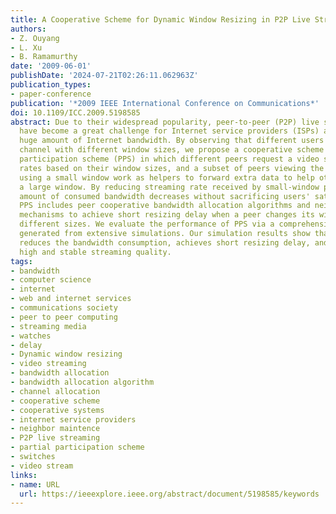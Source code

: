 ```yaml
---
title: A Cooperative Scheme for Dynamic Window Resizing in P2P Live Streaming
authors:
- Z. Ouyang
- L. Xu
- B. Ramamurthy
date: '2009-06-01'
publishDate: '2024-07-21T02:26:11.062963Z'
publication_types:
- paper-conference
publication: '*2009 IEEE International Conference on Communications*'
doi: 10.1109/ICC.2009.5198585
abstract: Due to their widespread popularity, peer-to-peer (P2P) live streaming systems
  have become a great challenge for Internet service providers (ISPs) as they consume
  huge amount of Internet bandwidth. By observing that different users may watch a
  channel with different window sizes, we propose a cooperative scheme called partial
  participation scheme (PPS) in which different peers request a video stream at different
  rates based on their window sizes, and a subset of peers viewing the video stream
  using a small window work as helpers to forward extra data to help other peers using
  a large window. By reducing streaming rate received by small-window peers, the total
  amount of consumed bandwidth decreases without sacrificing users' satisfaction.
  PPS includes peer cooperative bandwidth allocation algorithms and neighbor maintenance
  mechanisms to achieve short resizing delay when a peer changes its window between
  different sizes. We evaluate the performance of PPS via a comprehensive set of metrics
  generated from extensive simulations. Our simulation results show that PPS greatly
  reduces the bandwidth consumption, achieves short resizing delay, and maintains
  high and stable streaming quality.
tags:
- bandwidth
- computer science
- internet
- web and internet services
- communications society
- peer to peer computing
- streaming media
- watches
- delay
- Dynamic window resizing
- video streaming
- bandwidth allocation
- bandwidth allocation algorithm
- channel allocation
- cooperative scheme
- cooperative systems
- internet service providers
- neighbor maintence
- P2P live streaming
- partial participation scheme
- switches
- video stream
links:
- name: URL
  url: https://ieeexplore.ieee.org/abstract/document/5198585/keywords
---
```

